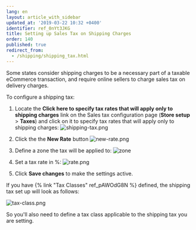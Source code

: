 ```yaml
---
lang: en
layout: article_with_sidebar
updated_at: '2019-03-22 10:32 +0400'
identifier: ref_0nYt3JKG
title: Setting up Sales Tax on Shipping Charges
order: 140
published: true
redirect_from:
  - /shipping/shipping_tax.html
---
```

Some states consider shipping charges to be a necessary part of a taxable eCommerce transaction, and require online sellers to charge sales tax on delivery charges.

To configure a shipping tax:

1. Locate the **Click here to specify tax rates that will apply only to shipping charges** link on the Sales tax configuration page (**Store setup** > **Taxes**) and click on it to specify tax rates that will apply only to shipping charges:
   ![shipping-tax.png]({{site.baseurl}}/attachments/ref_4nZM0iOX/shipping-tax.png)

2. Click the the **New Rate** button
   ![new-rate.png]({{site.baseurl}}/attachments/ref_4nZM0iOX/new-rate.png)
      
3. Define a zone the tax will be applied to:
    ![zone]({{site.baseurl}}/attachments/ref_4nZM0iOX/zone.png)

4. Set a tax rate in %:
   ![rate.png]({{site.baseurl}}/attachments/ref_4nZM0iOX/rate.png)

5. Click **Save changes** to make the settings active.
      
If you have {% link "Tax Classes" ref_pAWOdG8N %} defined, the shipping tax set up will look as follows:

![tax-class.png]({{site.baseurl}}/attachments/ref_4nZM0iOX/tax-class.png)

So you'll also need to define a tax class applicable to the shipping tax you are setting.
